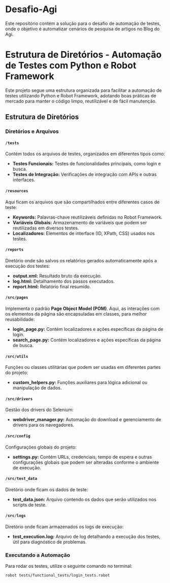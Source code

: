 # Desafio-Agi
Este repositório contém a solução para o desafio de automação de testes, onde o objetivo é automatizar cenários de pesquisa de artigos no Blog do Agi.


# Estrutura de Diretórios - Automação de Testes com Python e Robot Framework

Este projeto segue uma estrutura organizada para facilitar a automação de testes utilizando Python e Robot Framework, adotando boas práticas de mercado para manter o código limpo, reutilizável e de fácil manutenção.

## Estrutura de Diretórios

### Diretórios e Arquivos

#### `/tests`
Contém todos os arquivos de testes, organizados em diferentes tipos como:
- **Testes Funcionais:** Testes de funcionalidades principais, como login e busca.
- **Testes de Integração:** Verificações de integração com APIs e outras interfaces.

#### `/resources`
Aqui ficam os arquivos que são compartilhados entre diferentes casos de teste:
- **Keywords:** Palavras-chave reutilizáveis definidas no Robot Framework.
- **Variáveis Globais:** Armazenamento de variáveis que podem ser reutilizadas em diversos testes.
- **Localizadores:** Elementos de interface (ID, XPath, CSS) usados nos testes.

#### `/reports`
Diretório onde são salvos os relatórios gerados automaticamente após a execução dos testes:
- **output.xml:** Resultado bruto da execução.
- **log.html:** Detalhamento dos passos executados.
- **report.html:** Relatório final resumido.

#### `/src/pages`
Implementa o padrão **Page Object Model (POM)**. Aqui, as interações com os elementos da página são encapsuladas em classes, para melhor reusabilidade:
- **login_page.py:** Contém localizadores e ações específicas da página de login.
- **search_page.py:** Contém localizadores e ações específicas da página de busca.

#### `/src/utils`
Funções ou classes utilitárias que podem ser usadas em diferentes partes do projeto:
- **custom_helpers.py:** Funções auxiliares para lógica adicional ou manipulação de dados.

#### `/src/drivers`
Gestão dos drivers do Selenium:
- **webdriver_manager.py:** Automação do download e gerenciamento de drivers para os navegadores.

#### `/src/config`
Configurações globais do projeto:
- **settings.py:** Contém URLs, credenciais, tempo de espera e outras configurações globais que podem ser alteradas conforme o ambiente de execução.

#### `/src/test_data`
Diretório onde ficam os dados de teste:
- **test_data.json:** Arquivo contendo os dados que serão utilizados nos scripts de teste.

#### `/src/logs`
Diretório onde ficam armazenados os logs de execução:
- **test_execution.log:** Arquivo de log detalhando a execução dos testes, útil para diagnóstico de problemas.




### Executando a Automação

Para rodar os testes, utilize o seguinte comando no terminal:

```bash
robot tests/functional_tests/login_tests.robot
